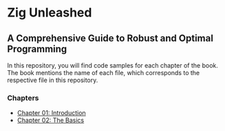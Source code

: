 # Zig Unleashed 
## A Comprehensive Guide to Robust and Optimal Programming 

In this repository, you will find code samples for each chapter of the book. The book mentions the name of each file, which corresponds to the respective file in this repository.

### Chapters  

- [Chapter 01: Introduction](https://github.com/MKProj/ZigUnleashed/tree/main/ch01)  
- [Chapter 02: The Basics](https://github.com/MKProj/ZigUnleashed/tree/main/ch02)  
